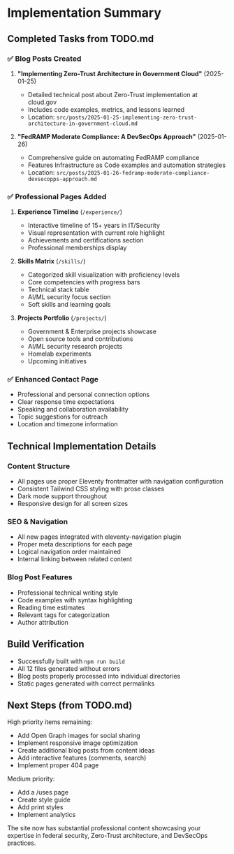 # Implementation Summary

## Completed Tasks from TODO.md

### ✅ Blog Posts Created
1. **"Implementing Zero-Trust Architecture in Government Cloud"** (2025-01-25)
   - Detailed technical post about Zero-Trust implementation at cloud.gov
   - Includes code examples, metrics, and lessons learned
   - Location: `src/posts/2025-01-25-implementing-zero-trust-architecture-in-government-cloud.md`

2. **"FedRAMP Moderate Compliance: A DevSecOps Approach"** (2025-01-26)
   - Comprehensive guide on automating FedRAMP compliance
   - Features Infrastructure as Code examples and automation strategies
   - Location: `src/posts/2025-01-26-fedramp-moderate-compliance-devsecopps-approach.md`

### ✅ Professional Pages Added
1. **Experience Timeline** (`/experience/`)
   - Interactive timeline of 15+ years in IT/Security
   - Visual representation with current role highlight
   - Achievements and certifications section
   - Professional memberships display

2. **Skills Matrix** (`/skills/`)
   - Categorized skill visualization with proficiency levels
   - Core competencies with progress bars
   - Technical stack table
   - AI/ML security focus section
   - Soft skills and learning goals

3. **Projects Portfolio** (`/projects/`)
   - Government & Enterprise projects showcase
   - Open source tools and contributions
   - AI/ML security research projects
   - Homelab experiments
   - Upcoming initiatives

### ✅ Enhanced Contact Page
- Professional and personal connection options
- Clear response time expectations
- Speaking and collaboration availability
- Topic suggestions for outreach
- Location and timezone information

## Technical Implementation Details

### Content Structure
- All pages use proper Eleventy frontmatter with navigation configuration
- Consistent Tailwind CSS styling with prose classes
- Dark mode support throughout
- Responsive design for all screen sizes

### SEO & Navigation
- All new pages integrated with eleventy-navigation plugin
- Proper meta descriptions for each page
- Logical navigation order maintained
- Internal linking between related content

### Blog Post Features
- Professional technical writing style
- Code examples with syntax highlighting
- Reading time estimates
- Relevant tags for categorization
- Author attribution

## Build Verification
- Successfully built with `npm run build`
- All 12 files generated without errors
- Blog posts properly processed into individual directories
- Static pages generated with correct permalinks

## Next Steps (from TODO.md)
High priority items remaining:
- Add Open Graph images for social sharing
- Implement responsive image optimization
- Create additional blog posts from content ideas
- Add interactive features (comments, search)
- Implement proper 404 page

Medium priority:
- Add a /uses page
- Create style guide
- Add print styles
- Implement analytics

The site now has substantial professional content showcasing your expertise in federal security, Zero-Trust architecture, and DevSecOps practices.
